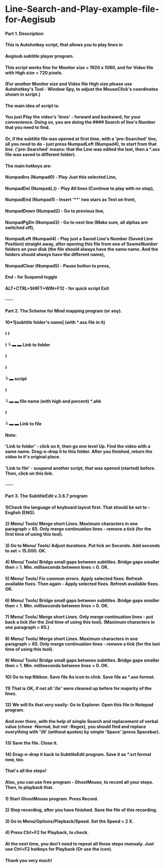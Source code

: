 # Line-Search-and-Play-example-file-for-Aegisub
#### Part 1. Description
#### 
#### This is Autohotkey script, that allows you to play lines in  
#### Aegisub subtitle player program.
#### This script works fine for Monitor size = 1920 x 1080, and for Video file with High size = 720 pixels.
#### (For another Monitor size and Video file High size please use Autohotkey's Tool - Window Spy, to adjust the MouseClick's coordinates shown in script.)
#### 
#### The main idea of script is:
#### You just Play the video's 'lines' - forward and backward, for your convenience. Doing so, you are doing the #### Search of line's Number that you need to find.
#### Or, if the subtitle file was opened at first time, with a 'pre-Searched' line, all you need to do - just press NumpadLeft (Numpad4), to start from that line. ('pre-Searched' means: that the Line was edited the last, then a *.ass file was saved to different folder). 
#### 
#### The main hotkeys are:
#### 
#### NumpadIns (Numpad0) - Play Just this selected Line,
#### NumpadDel (Numpad(.)) - Play All lines (Continue to play with no stop),
#### NumpadEnd (Numpad1) - Insert '**' two stars as Text on front,
#### NumpadDown (Numpad2) - Go to previous line,
#### NumpadPgDn (Numpad3) - Go to next line (Make sure, all alphas are switched off),
#### NumpadLeft (Numpad4) - Play just a Saved Line's Number (Saved Line Position) straight away, after opening this file from one of S*someNumber* folders on your disk (the file should always have the same name. And the folders should always have the different name),
#### NumpadClear (Numpad5) - Pause button to press,
#### End - for Suspend toggle
#### ALT+CTRL+SHIFT+WIN+F12 - for quick script Exit
#### 
#### ----
#### Part 2. The Scheme for Mind mapping program (or any).
#### 
#### 10*1[subtitle folder's name] (with *.ass file in it)
#### 	ǁ		          			ǁ
#### 	ǁ				   			    ╚ ▬ ▬ Link to folder
#### 	ǁ
#### 	ǁ
####  ╚ ▬ script
#### 			ǁ
#### 			╚ ▬ ▬ file name (with high and percent) *.ahk
#### 						ǁ
#### 						╚ ▬ ▬ Link to file
#### 													
#### Note:
#### 'Link to folder' - click on it, then go one level Up. Find the video with a same name. Drag-n-drop it to this folder. After you finished, return the video to it's original place.
#### 
#### 'Link to file' - suspend another script, that was opened (started) before. Then, click on this link.
#### 
#### ----
#### Part 3. The SubtitleEdit v.3.6.7 program
#### 
#### 1)Check the language of keyboard layout first. That should be set to - English (ENG).
#### 2) Menu/ Tools/ Merge short Lines. Maximum characters in one paragraph = 65. Only merge continuation lines - remove a tick (for the first time of using this tool).
#### 3) Go to Menu/ Tools/ Adjust durations. Put tick on Seconds. Add seconds to set = 15.000. OK.
#### 4) Menu/ Tools/ Bridge small gaps between subtitles. Bridge gaps smaller then = 1. Min. milliseconds between lines = 0. OK.
#### 5) Menu/ Tools/ Fix common errors. Apply selected fixes. Refresh available fixes. Then again - Apply selected fixes. Refresh available fixes. OK.
#### 6) Menu/ Tools/ Bridge small gaps between subtitles. Bridge gaps smaller then = 1. Min. milliseconds between lines = 0. OK.
#### 7) Menu/ Tools/ Merge short Lines. Only merge continuation lines - put back a tick (for the 2nd time of using this tool). (Maximum characters in one paragraph = 65.)
#### 8) Menu/ Tools/ Merge short Lines. Maximum characters in one paragraph = 65. Only merge continuation lines - remove a tick (for the last time of using this tool).
#### 9) Menu/ Tools/ Bridge small gaps between subtitles. Bridge gaps smaller then = 1. Min. milliseconds between lines = 0. OK.
#### 10) Go to top Ribbon. Save file As icon to click. Save file as *.ass format.
#### 11) That is OK, if not all '/br' were cleaned up before for majority of the lines.
#### 12) We will fix that very easily: Go to Explorer. Open this file in Notepad program.
#### And over there, with the help of simple Search and replacement of verbal value (chose -Normal, but not -Regex), you should find and replace everything with '\N' (without quotes) by simple 'Space' (press Spacebar).
#### 13) Save the file. Close it.
#### 14) Drag-n-drop it back to SubtitleEdit program. Save it as *.srt format now, too.
#### That's all the steps!
#### 
#### Also, you can use free program - GhostMouse, to record all your steps. Then, to playback that. 
#### 1) Start GhostMouse program. Press Record.
#### 2) Stop recording, after you have finished. Save the file of this recording.
#### 3) Go to Menu/Options/Playback/Speed. Set the Speed = 2 X.
#### 4) Press Ctrl+F2 for Playback, to check.
#### At the next time, you don't need to repeat all those steps manualy. Just use Ctrl+F2 hotkeys for Playback (Or use the icon).
#### Thank you very much!
####
